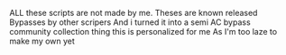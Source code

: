 ALL these scripts are not made by me.
Theses are known released Bypasses by other scripers
And i turned it into a semi AC bypass community collection thing
this is personalized for me As I'm too laze to make my own yet